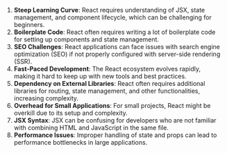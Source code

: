 1. **Steep Learning Curve**: React requires understanding of JSX, state management, and component lifecycle, which can be challenging for beginners.
2. **Boilerplate Code**: React often requires writing a lot of boilerplate code for setting up components and state management.
3. **SEO Challenges**: React applications can face issues with search engine optimization (SEO) if not properly configured with server-side rendering (SSR).
4. **Fast-Paced Development**: The React ecosystem evolves rapidly, making it hard to keep up with new tools and best practices.
5. **Dependency on External Libraries**: React often requires additional libraries for routing, state management, and other functionalities, increasing complexity.
6. **Overhead for Small Applications**: For small projects, React might be overkill due to its setup and complexity.
7. **JSX Syntax**: JSX can be confusing for developers who are not familiar with combining HTML and JavaScript in the same file.
8. **Performance Issues**: Improper handling of state and props can lead to performance bottlenecks in large applications.

